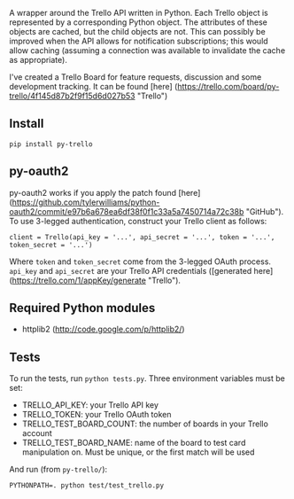 A wrapper around the Trello API written in Python. Each Trello object is represented by a
corresponding Python object. The attributes of these objects are cached, but the child objects are
not. This can possibly be improved when the API allows for notification subscriptions; this would
allow caching (assuming a connection was available to invalidate the cache as appropriate).

I've created a Trello Board for feature requests, discussion and some development tracking. It can
be found [here] (https://trello.com/board/py-trello/4f145d87b2f9f15d6d027b53 "Trello")

## Install

    pip install py-trello

## py-oauth2

py-oauth2 works if you apply the patch found [here] (https://github.com/tylerwilliams/python-oauth2/commit/e97b6a678ea6df38f0f1c33a5a7450714a72c38b "GitHub"). To use 3-legged authentication, construct your Trello client as follows:

    client = Trello(api_key = '...', api_secret = '...', token = '...', token_secret = '...')

Where `token` and `token_secret` come from the 3-legged OAuth process. `api_key` and `api_secret`
are your Trello API credentials ([generated here] (https://trello.com/1/appKey/generate "Trello").

## Required Python modules
* httplib2 (http://code.google.com/p/httplib2/)

## Tests
To run the tests, run `python tests.py`. Three environment variables must be set:

* TRELLO_API_KEY: your Trello API key
* TRELLO_TOKEN: your Trello OAuth token
* TRELLO_TEST_BOARD_COUNT: the number of boards in your Trello account
* TRELLO_TEST_BOARD_NAME: name of the board to test card manipulation on. Must be unique, or the first match will be used

And run (from `py-trello/`):

	PYTHONPATH=. python test/test_trello.py
